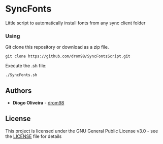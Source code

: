 # SyncFonts

Little script to automatically install fonts from any sync client folder

### Using

Git clone this repository or download as a zip file.

```
git clone https://github.com/drom98/SyncFontsScript.git
```
Execute the .sh file:
```
./SyncFonts.sh
```
## Authors

* **Diogo Oliveira** - [drom98](https://github.com/drom98)

## License

This project is licensed under the GNU General Public License v3.0 - see the [LICENSE](LICENSE) file for details
